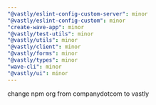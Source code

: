 ```yaml
---
"@vastly/eslint-config-custom-server": minor
"@vastly/eslint-config-custom": minor
"create-wave-app": minor
"@vastly/test-utils": minor
"@vastly/utils": minor
"@vastly/client": minor
"@vastly/forms": minor
"@vastly/types": minor
"wave-cli": minor
"@vastly/ui": minor
---
```


change npm org from companydotcom to vastly
